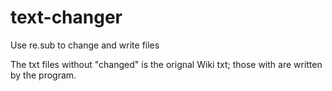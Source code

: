 # text-changer
Use re.sub to change and write files

The txt files without "changed" is the orignal Wiki txt; those with are written by the program.
